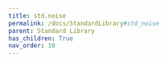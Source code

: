 ```yaml
---
title: std.noise
permalink: /docs/StandardLibrary#std_noise
parent: Standard Library
has_children: True
nav_order: 10
---
```

